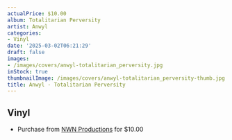```yaml
---
actualPrice: $10.00
album: Totalitarian Perversity
artist: Anwyl
categories:
- Vinyl
date: '2025-03-02T06:21:29'
draft: false
images:
- /images/covers/anwyl-totalitarian_perversity.jpg
inStock: true
thumbnailImage: /images/covers/anwyl-totalitarian_perversity-thumb.jpg
title: Anwyl - Totalitarian Perversity
---
```


## Vinyl
* Purchase from [NWN Productions](http://shop.nwnprod.com/index.php?route=product/product&path=76&product_id=26417&sort=pd.name&order=ASC) for $10.00
